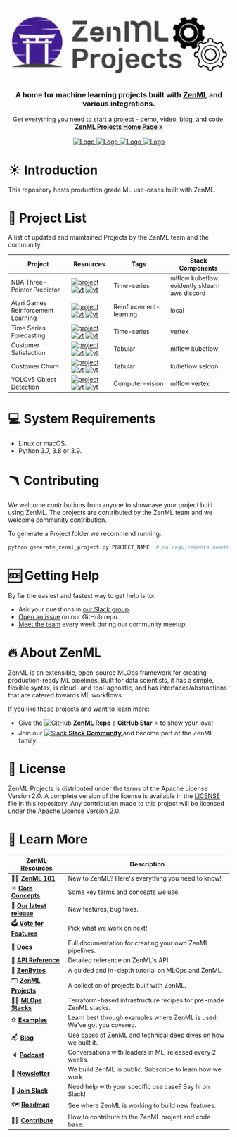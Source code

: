 
<!-- PROJECT LOGO -->
<br />
<div align="center">
  <a href="https://zenml.io">
    <img src="_assets/zenml_project.gif" alt="Logo" width="600">
  </a>

  <h3 align="center">A home for machine learning projects built with <a href="https://github.com/zenml-io/zenml/">ZenML</a> and various integrations.</h3>

  <p align="center">
    Get everything you need to start a project - demo, video, blog, and code.
    <br />
    <a href="https://zenml.io/projects"><strong>ZenML Projects Home Page »</strong></a>
    <br />
    <!-- <div align="center">
      Join our <a href="https://zenml.io/slack" target="_blank">
      <img width="25" src="https://img.shields.io/badge/JOIN US ON SLACK-4A154B?style=for-the-badge&logo=slack&logoColor=white" alt="Slack"/>
    <b>Slack Community</b> </a> and be part of the ZenML family.
    </div> -->
    <!-- <br />
    <a href="https://zenml.io/features">Features</a>
    ·
    <a href="https://zenml.io/roadmap">Roadmap</a>
    ·
    <a href="https://github.com/zenml-io/zenml/issues">Report Bug</a>
    ·
    <a href="https://zenml.io/discussion">Vote New Features</a>
    ·
    <a href="https://blog.zenml.io/">Read Blog</a>
    ·
    <a href="#-meet-the-team">Meet the Team</a>
    <br /> -->
    <br /> 
    <a href="https://www.linkedin.com/company/zenml/">
    <img src="https://img.shields.io/badge/JOIN US ON SLACK-4A154B?style=for-the-badge&logo=slack&logoColor=white" alt="Logo">
    </a>
    <a href="https://www.linkedin.com/company/zenml/">
    <img src="https://img.shields.io/badge/LinkedIn-0077B5?style=for-the-badge&logo=linkedin&logoColor=white" alt="Logo">
    </a>
    <a href="https://twitter.com/zenml_io">
    <img src="https://img.shields.io/badge/Twitter-1DA1F2?style=for-the-badge&logo=twitter&logoColor=white" alt="Logo">
    </a>
    <a href="https://www.youtube.com/c/ZenML">
    <img src="https://img.shields.io/badge/-YouTube-black.svg?style=for-the-badge&logo=youtube&colorB=red" alt="Logo">
    </a>
  </p>
</div>

<!-- MARKDOWN LINKS & IMAGES -->
<!-- https://www.markdownguide.org/basic-syntax/#reference-style-links -->
<!-- SHIELDS -->
[zenmlproject-shield]: https://img.shields.io/badge/ZenML%20Project-Webpage-purple?style=for-the-badge
[youtube-shield]: https://img.shields.io/badge/-YouTube-black.svg?style=for-the-badge&logo=youtube&colorB=red
[github-shield]: https://img.shields.io/badge/-Github-black.svg?style=for-the-badge&logo=github&colorB=black

<!-- NBA -->
[zenmlproject-nba-url]: https://zenml.io/blog/nba-three-pointer-predictor
[youtube-nba-url]: https://www.youtube.com/watch?v=Ne-dt9tu11g&ab_channel=MLOps.community
[github-nba-url]: https://github.com/zenml-io/zenfiles/tree/doc/rename-zenml-project/nba-pipeline

<!-- Atari -->
[zenmlproject-atari-url]: https://zenml.io/blog/playing-atari-games
[youtube-atari-url]: https://www.youtube.com/watch?v=04DbbEzE9ig&ab_channel=ZenML
[github-atari-url]: https://github.com/zenml-io/zenfiles/tree/main/atari-game-play

<!-- Time Series -->
[zenmlproject-timeseries-url]: https://zenml.io/blog/power-forecast
[youtube-timeseries-url]: https://www.youtube.com/watch?v=04DbbEzE9ig&ab_channel=ZenML
[github-timeseries-url]: https://github.com/zenml-io/zenfiles/tree/main/time-series-forecast

<!-- Customer Satisfaction -->
[zenmlproject-satisfaction-url]: https://zenml.io/blog/customer-satisfaction
[youtube-satisfaction-url]: https://www.youtube.com/watch?v=04DbbEzE9ig&ab_channel=ZenML
[github-satisfaction-url]: https://github.com/zenml-io/zenfiles/tree/main/customer-satisfaction

<!-- Customer Churn -->
[zenmlproject-churn-url]: https://zenml.io/blog/customer-churn
[youtube-churn-url]: https://www.youtube.com/watch?v=04DbbEzE9ig&ab_channel=ZenML
[github-churn-url]: https://github.com/zenml-io/zenfiles/tree/main/customer-churn

<!-- Yolov5 -->
[zenmlproject-yolov5-url]: https://zenml.io/blog/sign-language-yolov5
[youtube-yolov5-url]: https://www.youtube.com/watch?v=04DbbEzE9ig&ab_channel=ZenML
[github-yolov5-url]: https://github.com/zenml-io/zenfiles/tree/main/sign-language-detection-yolov5

# ☀️ Introduction
This repository hosts production grade ML use-cases built with ZenML.


# 🧱 Project List

A list of updated and maintained Projects by the ZenML team and the community:

| Project                               | Resources                                                                                                                                                             | Tags                      | Stack Components                                  |
|------------------------------------   |--------------------------------------------------------------------------------------------------------------------------------------------------------------------   |------------------------   |-----------------------------------------------    |
| NBA Three-Pointer Predictor           | [![project][zenmlproject-shield]][zenmlproject-nba-url] [![yt][youtube-shield]][youtube-nba-url] [![yt][github-shield]][github-nba-url]                               | Time-series               | mlflow kubeflow evidently sklearn aws discord     |
| Atari Games Reinforcement Learning    | [![project][zenmlproject-shield]][zenmlproject-atari-url] [![yt][youtube-shield]][youtube-atari-url] [![yt][github-shield]][github-atari-url]                         | Reinforcement-learning    | local                                             |
| Time Series Forecasting               | [![project][zenmlproject-shield]][zenmlproject-timeseries-url] [![yt][youtube-shield]][youtube-timeseries-url] [![yt][github-shield]][github-timeseries-url]          | Time-series               | vertex                                            |
| Customer Satisfaction                 | [![project][zenmlproject-shield]][zenmlproject-satisfaction-url] [![yt][youtube-shield]][youtube-satisfaction-url] [![yt][github-shield]][github-satisfaction-url]    | Tabular                   | mlflow kubeflow                                   |
| Customer Churn                        | [![project][zenmlproject-shield]][zenmlproject-churn-url] [![yt][youtube-shield]][youtube-churn-url] [![yt][github-shield]][github-churn-url]                         | Tabular                   | kubeflow seldon                                   |
| YOLOv5 Object Detection               | [![project][zenmlproject-shield]][zenmlproject-yolov5-url] [![yt][youtube-shield]][youtube-yolov5-url] [![yt][github-shield]][github-yolov5-url]                      | Computer-vision           | mlflow vertex                                     |


# 💻 System Requirements
- Linux or macOS.
- Python 3.7, 3.8 or 3.9.


# 🪃 Contributing
We welcome contributions from anyone to showcase your project built using ZenML.
The projects are contributed by the ZenML team and we welcome community contribution.

To generate a Project folder we recommend running:

```python
python generate_zenml_project.py PROJECT_NAME  # no requirements needed
```

# 🆘 Getting Help
By far the easiest and fastest way to get help is to:

* Ask your questions in [our Slack group](https://zenml.io/slack/).
* [Open an issue](https://github.com/zenml-io/zenml-dashboard/issues/new/choose) on our GitHub repo.
* [Meet the team](https://zenml.io/meet) every week during our community meetup.


# 🔥 About ZenML
ZenML is an extensible, open-source MLOps framework for creating production-ready ML pipelines. Built for data scientists, it has a simple, flexible syntax, is cloud- and tool-agnostic, and has interfaces/abstractions that are catered towards ML workflows.

If you like these projects and want to learn more:
- Give the <a href="https://github.com/zenml-io/zenml/stargazers" target="_blank">
    <img width="25" src="https://cdn.iconscout.com/icon/free/png-256/github-153-675523.png" alt="GitHub"/>
    <b>ZenML Repo</b>
</a> a <b>GitHub Star</b> :star: to show your love!
- Join our <a href="https://zenml.io/slack" target="_blank">
    <img width="25" src="https://cdn3.iconfinder.com/data/icons/logos-and-brands-adobe/512/306_Slack-512.png" alt="Slack"/>
    <b>Slack Community</b> 
</a> and become part of the ZenML family!


# 📜 License

ZenML Projects is distributed under the terms of the Apache License Version 2.0. 
A complete version of the license is available in the [LICENSE](LICENSE) file in
this repository. Any contribution made to this project will be licensed under
the Apache License Version 2.0.

# 📖 Learn More

| ZenML Resources | Description |
| ------------- | - |
| 🧘‍♀️ **[ZenML 101]** | New to ZenML? Here's everything you need to know! |
| ⚛️ **[Core Concepts]** | Some key terms and concepts we use. |
| 🚀 **[Our latest release]** | New features, bug fixes. |
| 🗳 **[Vote for Features]** | Pick what we work on next! |
| 📓 **[Docs]** | Full documentation for creating your own ZenML pipelines. |
| 📒 **[API Reference]** | Detailed reference on ZenML's API. |
| 🍰 **[ZenBytes]** | A guided and in-depth tutorial on MLOps and ZenML. |
| 🗂️️ **[ZenML Projects]** | A collection of projects built with ZenML. |
| 👨‍🍳 **[MLOps Stacks]** | Terraform-based infrastructure recipes for pre-made ZenML stacks. |
| ⚽️ **[Examples]** | Learn best through examples where ZenML is used. We've got you covered. |
| 📬 **[Blog]** | Use cases of ZenML and technical deep dives on how we built it. |
| 🔈 **[Podcast]** | Conversations with leaders in ML, released every 2 weeks. |
| 📣 **[Newsletter]** | We build ZenML in public. Subscribe to learn how we work. |
| 💬 **[Join Slack]** | Need help with your specific use case? Say hi on Slack! |
| 🗺 **[Roadmap]** | See where ZenML is working to build new features. |
| 🙋‍♀️ **[Contribute]** | How to contribute to the ZenML project and code base. |

[ZenML 101]: https://docs.zenml.io/
[Core Concepts]: https://docs.zenml.io/getting-started/core-concepts
[Deployment Guide]: TBD
[Our latest release]: https://github.com/zenml-io/zenml/releases
[Vote for Features]: https://zenml.io/discussion
[Docs]: https://docs.zenml.io/
[API Reference]: https://apidocs.zenml.io/
[ZenBytes]: https://github.com/zenml-io/zenbytes
[ZenML Projects]: https://github.com/zenml-io/zenfiles
[MLOps Stacks]: https://github.com/zenml-io/mlops-stacks
[Examples]: https://github.com/zenml-io/zenml/tree/main/examples
[Blog]: https://blog.zenml.io/
[Podcast]: https://podcast.zenml.io/
[Newsletter]: https://zenml.io/newsletter/
[Join Slack]: https://zenml.io/slack-invite/
[Roadmap]: https://zenml.io/roadmap
[Contribute]: https://github.com/zenml-io/zenml/blob/main/CONTRIBUTING.md